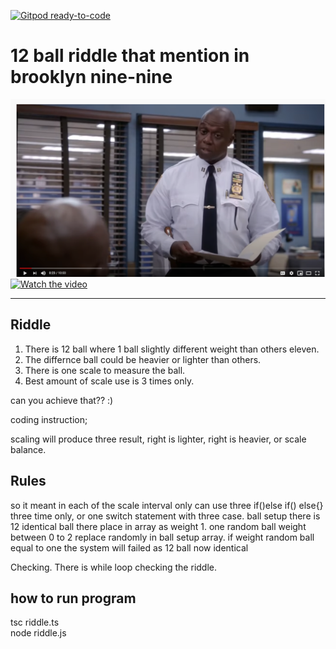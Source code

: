 [![Gitpod ready-to-code](https://img.shields.io/badge/Gitpod-ready--to--code-blue?logo=gitpod)](https://gitpod.io/#https://github.com/RaisTMJ/twelve-ball-riddle)

# 12 ball riddle that mention in brooklyn nine-nine

[![Watch the video](preview-image.png)](https://www.youtube.com/watch?v=cCOUmCy691s) 
[![Watch the video](https://i.redd.it/tm8603g4rdmx.gif)](https://www.youtube.com/watch?v=cCOUmCy691s)

-------------

## Riddle
1) There is 12 ball where 1  ball slightly different weight than others eleven.
2) The differnce ball could be heavier or lighter than others.
3) There is one scale to measure the ball.
4) Best amount of scale use is 3 times only.

can you achieve that?? :)

coding instruction;

scaling will produce three result,
right is lighter,
right is heavier,
or scale balance.


## Rules
so it meant in each of the scale interval only can use three if()else if() else{} three time only,
or one switch statement with three case.
ball setup there is 12 identical ball there place in array as weight 1.
one random ball  weight between  0 to 2 replace randomly in ball setup array.
if weight random ball equal to one the system will failed as 12 ball now identical


Checking.
There is while loop checking the riddle.


## how to run program
tsc riddle.ts  
node riddle.js
